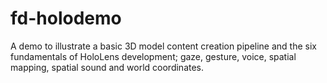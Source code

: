 # fd-holodemo
A demo to illustrate a basic 3D model content creation pipeline and the six fundamentals of HoloLens development; gaze, gesture, voice, spatial mapping, spatial sound and world coordinates. 
